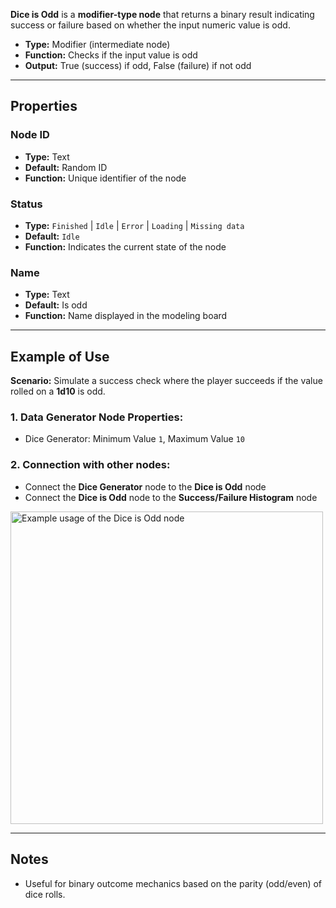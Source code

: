 **Dice is Odd** is a **modifier-type node** that returns a binary result indicating success or failure based on whether the input numeric value is odd.

- **Type:** Modifier (intermediate node)
- **Function:** Checks if the input value is odd
- **Output:** True (success) if odd, False (failure) if not odd

---

## **Properties**

### **Node ID**

- **Type:** Text
- **Default:** Random ID
- **Function:** Unique identifier of the node

### **Status**

- **Type:** `Finished` | `Idle` | `Error` | `Loading` | `Missing data`
- **Default:** `Idle`
- **Function:** Indicates the current state of the node

### **Name**

- **Type:** Text
- **Default:** Is odd
- **Function:** Name displayed in the modeling board

---

## **Example of Use**

**Scenario:** Simulate a success check where the player succeeds if the value rolled on a **1d10** is odd.

### **1. Data Generator Node Properties:**

- Dice Generator: Minimum Value `1`, Maximum Value `10`

### **2. Connection with other nodes:**

- Connect the **Dice Generator** node to the **Dice is Odd** node
- Connect the **Dice is Odd** node to the **Success/Failure Histogram** node

<img src="/images/is-odd.png" width="500px" alt="Example usage of the Dice is Odd node"/>

---

## **Notes**

- Useful for binary outcome mechanics based on the parity (odd/even) of dice rolls.

